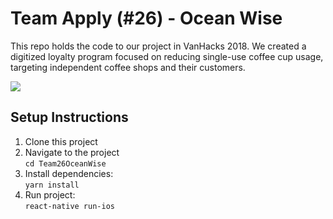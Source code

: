# Team Apply (#26) - Ocean Wise

This repo holds the code to our project in VanHacks 2018. We created a digitized loyalty program focused on reducing single-use coffee cup usage, targeting independent coffee shops and their customers.  

![](kafewiseApp.gif)

## Setup Instructions

1. Clone this project
2. Navigate to the project  
   `cd Team26OceanWise`
3. Install dependencies:  
   `yarn install`
4. Run project:  
   `react-native run-ios`
